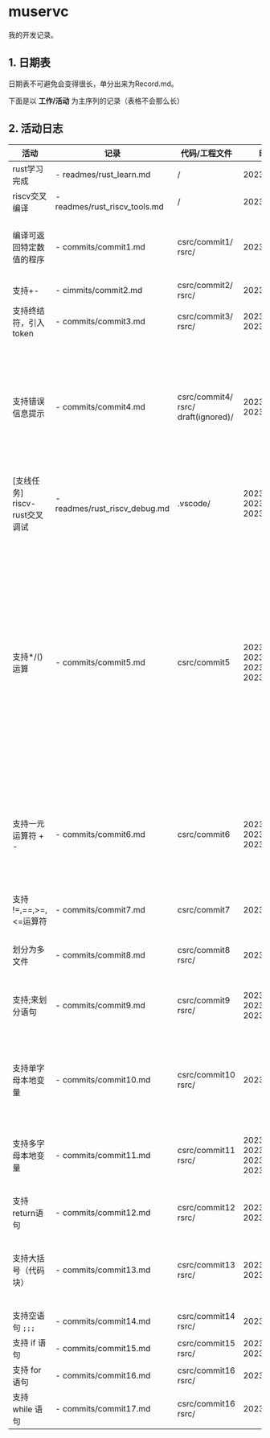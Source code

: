 # muservc

我的开发记录。

## 1. 日期表

日期表不可避免会变得很长，单分出来为Record.md。

下面是以 **工作/活动** 为主序列的记录（表格不会那么长）

## 2. 活动日志

| 活动                          | 记录                          | 代码/工程文件                                 | 时间                                                       | 备注                                                                                                                                                                                                                                      |
| ----------------------------- | ----------------------------- | --------------------------------------------- | ---------------------------------------------------------- | ----------------------------------------------------------------------------------------------------------------------------------------------------------------------------------------------------------------------------------------- |
| rust学习完成                  | - readmes/rust_learn.md       | /                                             | 2023/04/16                                                 | /                                                                                                                                                                                                                                         |
| riscv交叉编译                 | - readmes/rust_riscv_tools.md | /                                             | 2023/04/19                                                 | /                                                                                                                                                                                                                                         |
| 编译可返回特定数值的程序      | - commits/commit1.md          | csrc/commit1/<br />rsrc/                      | 2023/04/19                                                 | 这部分rs代码必然会被重写的<br />但还是记录一下吧                                                                                                                                                                                          |
| 支持+-                        | - cimmits/commit2.md          | csrc/commit2/<br />rsrc/                      | 2023/04/20                                                 |                                                                                                                                                                                                                                           |
| 支持终结符，引入token         | - commits/commit3.md          | csrc/commit3/<br />rsrc/                      | 2023/04/20<br />2023/04/21                                 | 要注意复习rust语法，不然有点费事                                                                                                                                                                                                          |
| 支持错误信息提示              | - commits/commit4.md          | csrc/commit4/<br />rsrc/<br />draft(ignored)/ | 2023/04/21<br />2023/04/22                                 | 用git rebase整理了commit信息<br />每次功能或者小版本更新都以step来命名<br />保留了第一次commit:start muservc                                                                                                                              |
| [支线任务] riscv-rust交叉调试 | - readmes/rust_riscv_debug.md | .vscode/                                      | 2023/04/21<br />2023/04/22<br />2023/04/23                 | 爽                                                                                                                                                                                                                                        |
| 支持*/()运算                  | - commits/commit5.md          | csrc/commit5                                  | 2023/04/23<br />2023/04/24<br />2023/04/25<br />2023/04/26 | 要复习rust语法以及rust的高级用法<br />感觉知识储备不太够了<br />同时也不要太着急<br />-------------------------<br />尝试用test.sh跑算例<br />发现之前的tokenize实现有问题<br />--------------------------<br />debug成功，是一个逻辑问题 |
| 支持一元运算符 + -            | - commits/commit6.md          | csrc/commit6                                  | 2023/04/26<br />2023/04/27<br />2023/04/28                 | 第一次碰到了rust的栈溢出问题<br />采取的解决方案是<br />采用更简洁可控的实现                                                                                                                                                              |
| 支持 !=,==,>=,<=运算符        | - commits/commit7.md         | csrc/commit7                                  | 2023/04/29                                                 | 没有遇到大问题，<br />只是在词法和文法部分都需要调整                                                                                                                                                                                      |
| 划分为多文件                  | - commits/commit8.md          | csrc/commit8<br />rsrc/                       | 2023/04/30                                                 | 一些面向对象想法                                                                                                                                                                                                                          |
| 支持;来划分语句               | - commits/commit9.md          | csrc/commit9<br />rsrc/                       | 2023/05/01<br />2023/05/04<br />2023/05/05                 | 多看rust面向对象的成熟源码<br />后期可能要重构muservc                                                                                                                                                                                     |
| 支持单字母本地变量            | - commits/commit10.md         | csrc/commit10<br />rsrc/                      | 2023/05/05                                                 | 个人感觉这部分挺好做，比较顺利<br />难点在于代码生成                                                                                                                                                                                      |
| 支持多字母本地变量            | - commits/commit11.md         | csrc/commit11<br />rsrc/                      | 2023/05/06<br />2023/05/07<br />2023/05/08<br />2023/05/10 | 重点是代码架构的理解与重整<br />以及变量的栈管理。<br />（现在是）                                                                                                                                                                        |
| 支持return语句                | - commits/commit12.md         | csrc/commit12<br />rsrc/                      | 2023/05/10<br />2023/05/11                                 |                                                                                                                                                                                                                                           |
| 支持大括号（代码块）          | - commits/commit13.md         | csrc/commit13<br />rsrc/                      | 2023/05/11<br />2023/05/12                                 | 感觉自己的数据结构设计的很复杂<br />后面可能要花功夫来简化                                                                                                                                                                                |
| 支持空语句 `;;;`            | - commits/commit14.md         | csrc/commit14<br />rsrc/                      | 2023/05/12                                                 | easy                                                                                                                                                                                                                                      |
| 支持 if 语句                  | - commits/commit15.md        | csrc/commit15<br />rsrc/                      | 2023/05/12<br />2023/05/13                                 | easy                                                                                                                                                                                                                                      |
| 支持 for 语句                 | - commits/commit16.md         | csrc/commit16<br />rsrc/                      | 2023/05/13                                                 | easy                                                                                                                                                                                                                                      |
| 支持 while 语句               | - commits/commit17.md         | csrc/commit16<br />rsrc/                      | 2023/05/13                                                 | easy                                                                                                                                                                                                                                      |
